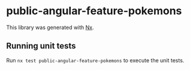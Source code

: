 # public-angular-feature-pokemons

This library was generated with [Nx](https://nx.dev).

## Running unit tests

Run `nx test public-angular-feature-pokemons` to execute the unit tests.
